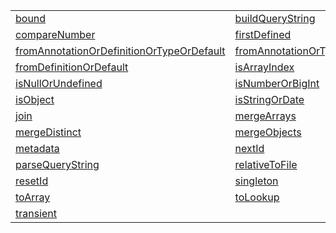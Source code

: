|                                                                                                         |                                                                                 |
| ------------------------------------------------------------------------------------------------------- | ------------------------------------------------------------------------------- |
| [bound](/kernel/function/bound)                                                                         | [buildQueryString](/kernel/function/buildquerystring)                           |
| [compareNumber](/kernel/function/comparenumber)                                                         | [firstDefined](/kernel/function/firstdefined)                                   |
| [fromAnnotationOrDefinitionOrTypeOrDefault](/kernel/function/fromannotationordefinitionortypeordefault) | [fromAnnotationOrTypeOrDefault](/kernel/function/fromannotationortypeordefault) |
| [fromDefinitionOrDefault](/kernel/function/fromdefinitionordefault)                                     | [isArrayIndex](/kernel/function/isarrayindex)                                   |
| [isNullOrUndefined](/kernel/function/isnullorundefined)                                                 | [isNumberOrBigInt](/kernel/function/isnumberorbigint)                           |
| [isObject](/kernel/function/isobject)                                                                   | [isStringOrDate](/kernel/function/isstringordate)                               |
| [join](/kernel/function/join)                                                                           | [mergeArrays](/kernel/function/mergearrays)                                     |
| [mergeDistinct](/kernel/function/mergedistinct)                                                         | [mergeObjects](/kernel/function/mergeobjects)                                   |
| [metadata](/kernel/function/metadata)                                                                   | [nextId](/kernel/function/nextid)                                               |
| [parseQueryString](/kernel/function/parsequerystring)                                                   | [relativeToFile](/kernel/function/relativetofile)                               |
| [resetId](/kernel/function/resetid)                                                                     | [singleton](/kernel/function/singleton)                                         |
| [toArray](/kernel/function/toarray)                                                                     | [toLookup](/kernel/function/tolookup)                                           |
| [transient](/kernel/function/transient)                                                                 |                                                                                 |